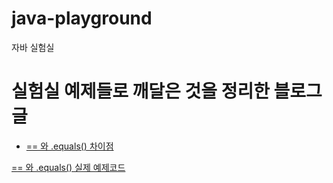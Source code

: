 # java-playground
자바 실험실


# 실험실 예제들로 깨달은 것을 정리한 블로그 글

- [== 와 .equals() 차이점](https://eojin312.github.io/%EA%B3%B5%EB%B6%80/equal/)

[== 와 .equals() 실제 예제코드](https://github.com/eojin312/java-playground/blob/master/src/test/java/hachi/javaplayground/basic/equals/NameTest.java)
